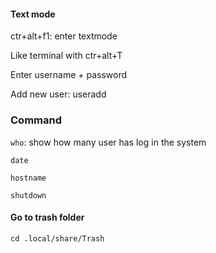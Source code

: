#### Text mode

ctr+alt+f1: enter textmode

Like terminal with ctr+alt+T

Enter username + password

Add new user: useradd

### Command

``who``: show how many user has log in the system

``date``

``hostname``

``shutdown``

#### Go to trash folder

``cd .local/share/Trash``
